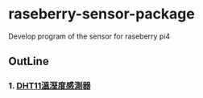 # raseberry-sensor-package
Develop program of the sensor for raseberry pi4

## OutLine
### 1. [DHT11溫溼度感測器](/instructions/DHT11溫溼度感測器.md)